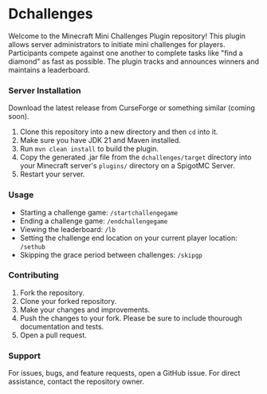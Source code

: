 # Dchallenges

Welcome to the Minecraft Mini Challenges Plugin repository! This plugin allows server administrators to initiate mini challenges for players. Participants compete against one another to complete tasks like "find a diamond" as fast as possible. The plugin tracks and announces winners and maintains a leaderboard.

### Server Installation

Download the latest release from CurseForge or something similar (coming soon).

1. Clone this repository into a new directory and then `cd` into it.
2. Make sure you have JDK 21 and Maven installed.
3. Run `mvn clean install` to build the plugin.
4. Copy the generated .jar file from the `dchallenges/target` directory into your Minecraft server's `plugins/` directory on a SpigotMC Server.
5. Restart your server.

### Usage

- Starting a challenge game: `/startchallengegame`
- Ending a challenge game: `/endchallengegame`
- Viewing the leaderboard: `/lb`
- Setting the challenge end location on your current player location: `/sethub`
- Skipping the grace period between challenges: `/skipgp`

### Contributing

1. Fork the repository.
2. Clone your forked repository.
3. Make your changes and improvements.
4. Push the changes to your fork. Please be sure to include thourough documentation and tests.
5. Open a pull request.

### Support

For issues, bugs, and feature requests, open a GitHub issue. For direct assistance, contact the repository owner.